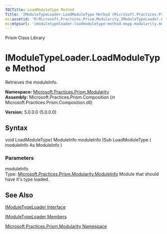 ```yaml
---
TOCTitle: LoadModuleType Method
Title: 'IModuleTypeLoader.LoadModuleType Method (Microsoft.Practices.Prism.Modularity)'
ms:assetid: 'M:Microsoft.Practices.Prism.Modularity.IModuleTypeLoader.LoadModuleType(Microsoft.Practices.Prism.Modularity.ModuleInfo)'
ms:mtpsurl: 'imoduletypeloader-loadmoduletype-method-mspp-modularity.md'
---
```


Prism Class Library

IModuleTypeLoader.LoadModuleType Method
===========================================

Retrieves the moduleInfo.

**Namespace:** [Microsoft.Practices.Prism.Modularity](https://msdn.microsoft.com/library/microsoft.practices.prism.modularity)
**Assembly:** Microsoft.Practices.Prism.Composition (in Microsoft.Practices.Prism.Composition.dll)

**Version:** 5.0.0.0 (5.0.0.0)

## Syntax


void LoadModuleType( ModuleInfo moduleInfo )Sub LoadModuleType ( moduleInfo As ModuleInfo )

### Parameters

moduleInfo  
Type: [Microsoft.Practices.Prism.Modularity.ModuleInfo](https://msdn.microsoft.com/library/microsoft.practices.prism.modularity.moduleinfo)
Module that should have it's type loaded.

See Also
--------


[IModuleTypeLoader Interface](https://msdn.microsoft.com/library/microsoft.practices.prism.modularity.imoduletypeloader)

[IModuleTypeLoader Members](https://msdn.microsoft.com/allmembers.t:microsoft.practices.prism.modularity.imoduletypeloader)

[Microsoft.Practices.Prism.Modularity Namespace](https://msdn.microsoft.com/library/microsoft.practices.prism.modularity)
